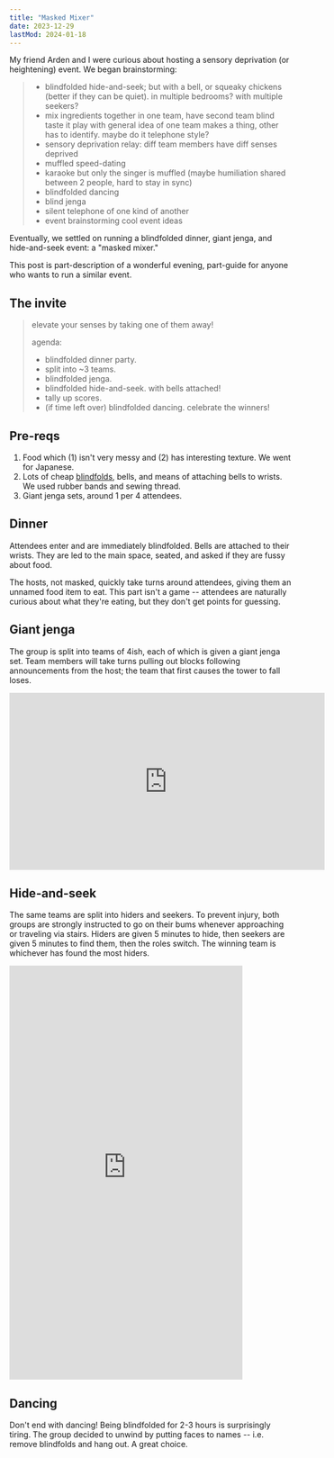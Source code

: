 ```yaml
---
title: "Masked Mixer"
date: 2023-12-29
lastMod: 2024-01-18
---
```


My friend Arden and I were curious about hosting a sensory deprivation (or heightening) event. We began brainstorming:

> - blindfolded hide-and-seek; but with a bell, or squeaky chickens (better if they can be quiet). in multiple bedrooms? with multiple seekers?
> - mix ingredients together in one team, have second team blind taste it	play with general idea of one team makes a thing, other has to identify. maybe do it telephone style?
> - sensory deprivation relay: diff team members have diff senses deprived	
> - muffled speed-dating	
> - karaoke but only the singer is muffled (maybe humiliation shared between 2 people, hard to stay in sync)	
> - blindfolded dancing	
> - blind jenga	
> - silent telephone of one kind of another	
> - event brainstorming cool event ideas	

Eventually, we settled on running a blindfolded dinner, giant jenga, and hide-and-seek event: a "masked mixer."

This post is part-description of a wonderful evening, part-guide for anyone who wants to run a similar event.

## The invite

> elevate your senses by taking one of them away!
> 
> agenda:
> - blindfolded dinner party.
> - split into ~3 teams.
> - blindfolded jenga.
> - blindfolded hide-and-seek. with bells attached!
> - tally up scores.
> - (if time left over) blindfolded dancing. celebrate the winners!

## Pre-reqs

1. Food which (1) isn't very messy and (2) has interesting texture. We went for Japanese.
2. Lots of cheap [blindfolds](https://www.amazon.co.uk/gp/product/B07C266LNK/ref=ppx_yo_dt_b_search_asin_title?ie=UTF8&psc=1), bells, and means of attaching bells to wrists. We used rubber bands and sewing thread.
3. Giant jenga sets, around 1 per 4 attendees.

## Dinner

Attendees enter and are immediately blindfolded. Bells are attached to their wrists. They are led to the main space, seated, and asked if they are fussy about food.

The hosts, not masked, quickly take turns around attendees, giving them an unnamed food item to eat. This part isn't a game -- attendees are naturally curious about what they're eating, but they don't get points for guessing.

## Giant jenga

The group is split into teams of 4ish, each of which is given a giant jenga set. Team members will take turns pulling out blocks following announcements from the host; the team that first causes the tower to fall loses.

<iframe width="560" height="315" src="https://www.youtube.com/embed/pogtgN7SKY0?si=g-6r1-icvx-JWQc1" title="YouTube video player" frameborder="0" allow="accelerometer; autoplay; clipboard-write; encrypted-media; gyroscope; picture-in-picture; web-share" allowfullscreen></iframe>

## Hide-and-seek

The same teams are split into hiders and seekers. To prevent injury, both groups are strongly instructed to go on their bums whenever approaching or traveling via stairs. Hiders are given 5 minutes to hide, then seekers are given 5 minutes to find them, then the roles switch. The winning team is whichever has found the most hiders.

<iframe width="414" height="736" src="https://www.youtube.com/embed/j-hMDy1VcHs" title="Masked Mixer: Hide-And-Seek" frameborder="0" allow="accelerometer; autoplay; clipboard-write; encrypted-media; gyroscope; picture-in-picture; web-share" allowfullscreen></iframe>

## Dancing

Don't end with dancing! Being blindfolded for 2-3 hours is surprisingly tiring. The group decided to unwind by putting faces to names -- i.e. remove blindfolds and hang out. A great choice.

